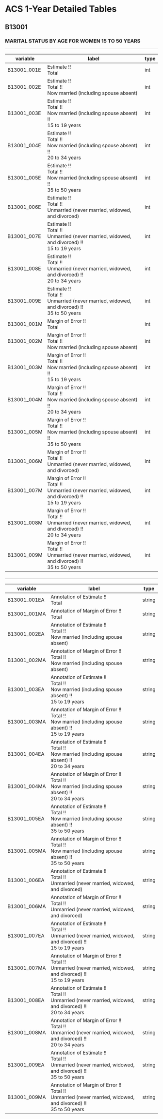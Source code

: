 # ACS 1-Year Detailed Tables

## B13001

### MARITAL STATUS BY AGE FOR WOMEN 15 TO 50 YEARS

___

| variable | label | type |
| ----- | ----- | ----- |
| B13001_001E | Estimate !!<br>Total | int |
| B13001_002E | Estimate !!<br>Total !!<br>Now married (including spouse absent) | int |
| B13001_003E | Estimate !!<br>Total !!<br>Now married (including spouse absent) !!<br>15 to 19 years | int |
| B13001_004E | Estimate !!<br>Total !!<br>Now married (including spouse absent) !!<br>20 to 34 years | int |
| B13001_005E | Estimate !!<br>Total !!<br>Now married (including spouse absent) !!<br>35 to 50 years | int |
| B13001_006E | Estimate !!<br>Total !!<br>Unmarried (never married, widowed, and divorced) | int |
| B13001_007E | Estimate !!<br>Total !!<br>Unmarried (never married, widowed, and divorced) !!<br>15 to 19 years | int |
| B13001_008E | Estimate !!<br>Total !!<br>Unmarried (never married, widowed, and divorced) !!<br>20 to 34 years | int |
| B13001_009E | Estimate !!<br>Total !!<br>Unmarried (never married, widowed, and divorced) !!<br>35 to 50 years | int |
| B13001_001M | Margin of Error !!<br>Total | int |
| B13001_002M | Margin of Error !!<br>Total !!<br>Now married (including spouse absent) | int |
| B13001_003M | Margin of Error !!<br>Total !!<br>Now married (including spouse absent) !!<br>15 to 19 years | int |
| B13001_004M | Margin of Error !!<br>Total !!<br>Now married (including spouse absent) !!<br>20 to 34 years | int |
| B13001_005M | Margin of Error !!<br>Total !!<br>Now married (including spouse absent) !!<br>35 to 50 years | int |
| B13001_006M | Margin of Error !!<br>Total !!<br>Unmarried (never married, widowed, and divorced) | int |
| B13001_007M | Margin of Error !!<br>Total !!<br>Unmarried (never married, widowed, and divorced) !!<br>15 to 19 years | int |
| B13001_008M | Margin of Error !!<br>Total !!<br>Unmarried (never married, widowed, and divorced) !!<br>20 to 34 years | int |
| B13001_009M | Margin of Error !!<br>Total !!<br>Unmarried (never married, widowed, and divorced) !!<br>35 to 50 years | int |
### 

___

| variable | label | type |
| ----- | ----- | ----- |
| B13001_001EA | Annotation of Estimate !!<br>Total | string |
| B13001_001MA | Annotation of Margin of Error !!<br>Total | string |
| B13001_002EA | Annotation of Estimate !!<br>Total !!<br>Now married (including spouse absent) | string |
| B13001_002MA | Annotation of Margin of Error !!<br>Total !!<br>Now married (including spouse absent) | string |
| B13001_003EA | Annotation of Estimate !!<br>Total !!<br>Now married (including spouse absent) !!<br>15 to 19 years | string |
| B13001_003MA | Annotation of Margin of Error !!<br>Total !!<br>Now married (including spouse absent) !!<br>15 to 19 years | string |
| B13001_004EA | Annotation of Estimate !!<br>Total !!<br>Now married (including spouse absent) !!<br>20 to 34 years | string |
| B13001_004MA | Annotation of Margin of Error !!<br>Total !!<br>Now married (including spouse absent) !!<br>20 to 34 years | string |
| B13001_005EA | Annotation of Estimate !!<br>Total !!<br>Now married (including spouse absent) !!<br>35 to 50 years | string |
| B13001_005MA | Annotation of Margin of Error !!<br>Total !!<br>Now married (including spouse absent) !!<br>35 to 50 years | string |
| B13001_006EA | Annotation of Estimate !!<br>Total !!<br>Unmarried (never married, widowed, and divorced) | string |
| B13001_006MA | Annotation of Margin of Error !!<br>Total !!<br>Unmarried (never married, widowed, and divorced) | string |
| B13001_007EA | Annotation of Estimate !!<br>Total !!<br>Unmarried (never married, widowed, and divorced) !!<br>15 to 19 years | string |
| B13001_007MA | Annotation of Margin of Error !!<br>Total !!<br>Unmarried (never married, widowed, and divorced) !!<br>15 to 19 years | string |
| B13001_008EA | Annotation of Estimate !!<br>Total !!<br>Unmarried (never married, widowed, and divorced) !!<br>20 to 34 years | string |
| B13001_008MA | Annotation of Margin of Error !!<br>Total !!<br>Unmarried (never married, widowed, and divorced) !!<br>20 to 34 years | string |
| B13001_009EA | Annotation of Estimate !!<br>Total !!<br>Unmarried (never married, widowed, and divorced) !!<br>35 to 50 years | string |
| B13001_009MA | Annotation of Margin of Error !!<br>Total !!<br>Unmarried (never married, widowed, and divorced) !!<br>35 to 50 years | string |

